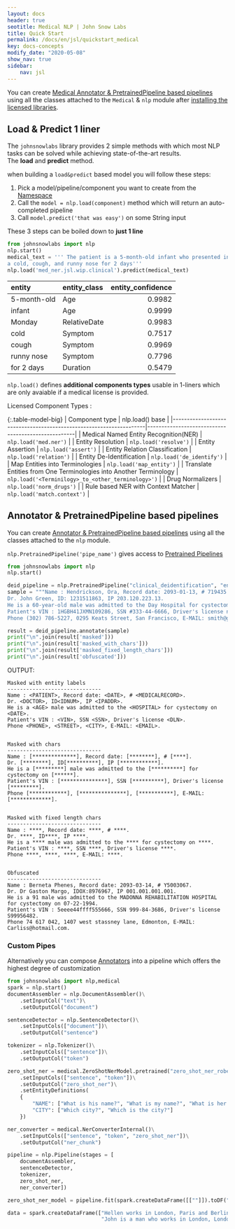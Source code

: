 ```yaml
---
layout: docs
header: true
seotitle: Medical NLP | John Snow Labs
title: Quick Start
permalink: /docs/en/jsl/quickstart_medical
key: docs-concepts
modify_date: "2020-05-08"
show_nav: true
sidebar:
    nav: jsl
---
```


<div class="main-docs" markdown="1"><div class="h3-box" markdown="1">

You can create [Medical Annotator & PretrainedPipeline based pipelines](https://nlp.johnsnowlabs.com/docs/en/jsl/concepts) using all the classes 
attached to the `Medical` & `nlp` module after [installing the licensed libraries](/docs/en/jsl/install_licensed_quick).

## Load & Predict 1 liner

The `johnsnowlabs` library provides 2 simple methods with which most NLP tasks can be solved while achieving state-of-the-art
results.   
The **load** and **predict** method.

when building a `load&predict` based model you will follow these steps:

1. Pick a model/pipeline/component you want to create from the [Namespace](/docs/en/jsl/namespace)
2. Call the `model = nlp.load(component)` method which will return an auto-completed pipeline 
3. Call `model.predict('that was easy')` on some String input

These 3 steps can be boiled down to **just 1 line**

```python
from johnsnowlabs import nlp
nlp.start()
medical_text = ''' The patient is a 5-month-old infant who presented initially on Monday with
a cold, cough, and runny nose for 2 days'''
nlp.load('med_ner.jsl.wip.clinical').predict(medical_text)

```

| entity      | entity_class | entity_confidence |
|:------------|:-------------|------------------:|
| 5-month-old | Age          |            0.9982 |
| infant      | Age          |            0.9999 |
| Monday      | RelativeDate |            0.9983 |
| cold        | Symptom      |            0.7517 |
| cough       | Symptom      |            0.9969 |
| runny nose  | Symptom      |            0.7796 |
| for 2 days  | Duration     |            0.5479 |



</div><div class="h3-box" markdown="1">


`nlp.load()` defines **additional components types** usable in 1-liners which are only avaiable if a medical license is provided.     

</div><div class="h3-box" markdown="1">

Licensed Component Types :

{:.table-model-big}
| Component type                                                     | nlp.load() base                                    |
|--------------------------------------------------------------------|----------------------------------------------------|
| Medical Named Entity Recognition(NER)                              | `nlp.load('med.ner')`                              |
| Entity Resolution                                                  | `nlp.load('resolve')`                              |
| Entity Assertion                                                   | `nlp.load('assert')`                               |
| Entity Relation Classification                                     | `nlp.load('relation')`                             |
| Entity De-Identification                                           | `nlp.load('de_identify')`                          |
| Map Entities into Terminologies                                    | `nlp.load('map_entity')`                           |
| Translate Entities from One Terminologies into Another Terminology | `nlp.load('<Terminilogy>_to_<other_terminology>')` |
| Drug Normalizers                                                   | `nlp.load('norm_drugs')`                           |
| Rule based NER with Context Matcher                                | `nlp.load('match.context')`                        |

</div><div class="h3-box" markdown="1">

## Annotator & PretrainedPipeline based pipelines
You can create [Annotator & PretrainedPipeline based pipelines](https://nlp.johnsnowlabs.com/docs/en/jsl/concepts) using all the classes 
attached to the `nlp` module.


`nlp.PretrainedPipeline('pipe_name')` gives access to [Pretrained Pipelines](https://nlp.johnsnowlabs.com/models?type=pipeline)

```python
from johnsnowlabs import nlp
nlp.start()

deid_pipeline = nlp.PretrainedPipeline("clinical_deidentification", "en", "clinical/models")
sample = """Name : Hendrickson, Ora, Record date: 2093-01-13, # 719435.
Dr. John Green, ID: 1231511863, IP 203.120.223.13.
He is a 60-year-old male was admitted to the Day Hospital for cystectomy on 01/13/93.
Patient's VIN : 1HGBH41JXMN109286, SSN #333-44-6666, Driver's license no:A334455B.
Phone (302) 786-5227, 0295 Keats Street, San Francisco, E-MAIL: smith@gmail.com."""

result = deid_pipeline.annotate(sample)
print("\n".join(result['masked']))
print("\n".join(result['masked_with_chars']))
print("\n".join(result['masked_fixed_length_chars']))
print("\n".join(result['obfuscated']))

```
OUTPUT:
```shell
Masked with entity labels
------------------------------
Name : <PATIENT>, Record date: <DATE>, # <MEDICALRECORD>.
Dr. <DOCTOR>, ID<IDNUM>, IP <IPADDR>.
He is a <AGE> male was admitted to the <HOSPITAL> for cystectomy on <DATE>.
Patient's VIN : <VIN>, SSN <SSN>, Driver's license <DLN>.
Phone <PHONE>, <STREET>, <CITY>, E-MAIL: <EMAIL>.


Masked with chars
------------------------------
Name : [**************], Record date: [********], # [****].
Dr. [********], ID[**********], IP [************].
He is a [*********] male was admitted to the [**********] for cystectomy on [******].
Patient's VIN : [***************], SSN [**********], Driver's license [*********].
Phone [************], [***************], [***********], E-MAIL: [*************].


Masked with fixed length chars
------------------------------
Name : ****, Record date: ****, # ****.
Dr. ****, ID****, IP ****.
He is a **** male was admitted to the **** for cystectomy on ****.
Patient's VIN : ****, SSN ****, Driver's license ****.
Phone ****, ****, ****, E-MAIL: ****.


Obfuscated
------------------------------
Name : Berneta Phenes, Record date: 2093-03-14, # Y5003067.
Dr. Dr Gaston Margo, IDOX:8976967, IP 001.001.001.001.
He is a 91 male was admitted to the MADONNA REHABILITATION HOSPITAL for cystectomy on 07-22-1994.
Patient's VIN : 5eeee44ffff555666, SSN 999-84-3686, Driver's license S99956482.
Phone 74 617 042, 1407 west stassney lane, Edmonton, E-MAIL: Carliss@hotmail.com.

```

</div><div class="h3-box" markdown="1">

### Custom Pipes
Alternatively you can compose [Annotators](https://nlp.johnsnowlabs.com/docs/en/annotators) into a pipeline which offers the highest degree of customization 
```python
from johnsnowlabs import nlp,medical
spark = nlp.start()
documentAssembler = nlp.DocumentAssembler()\
    .setInputCol("text")\
    .setOutputCol("document")

sentenceDetector = nlp.SentenceDetector()\
    .setInputCols(["document"])\
    .setOutputCol("sentence")

tokenizer = nlp.Tokenizer()\
    .setInputCols(["sentence"])\
    .setOutputCol("token")

zero_shot_ner = medical.ZeroShotNerModel.pretrained("zero_shot_ner_roberta", "en", "clincial/models")\
    .setInputCols(["sentence", "token"])\
    .setOutputCol("zero_shot_ner")\
    .setEntityDefinitions(
    {
        "NAME": ["What is his name?", "What is my name?", "What is her name?"],
        "CITY": ["Which city?", "Which is the city?"]
    })

ner_converter = medical.NerConverterInternal()\
    .setInputCols(["sentence", "token", "zero_shot_ner"])\
    .setOutputCol("ner_chunk")

pipeline = nlp.Pipeline(stages = [
    documentAssembler,
    sentenceDetector,
    tokenizer,
    zero_shot_ner,
    ner_converter])

zero_shot_ner_model = pipeline.fit(spark.createDataFrame([[""]]).toDF("text"))

data = spark.createDataFrame(["Hellen works in London, Paris and Berlin. My name is Clara, I live in New York and Hellen lives in Paris.",
                              "John is a man who works in London, London and London."], nlp.StringType()).toDF("text")

```



[//]: # (</div><div class="h3-box" markdown="1">)



[//]: # ()
[//]: # ()
[//]: # (## Specify language for an action)

[//]: # ()
[//]: # ()
[//]: # (### Print all supported languages)

[//]: # ()
[//]: # ()
[//]: # (Any of these are partial NLU references which can be prefixed to a request to specify a language)

[//]: # ()
[//]: # ()
[//]: # (```python)

[//]: # ()
[//]: # (nlp.languages&#40;&#41;)

[//]: # ()
[//]: # (```)

[//]: # ()
[//]: # ()
[//]: # (</div><div class="h3-box" markdown="1">)

[//]: # ()
[//]: # ()
[//]: # (### Print every component for one specific language)

[//]: # ()
[//]: # ()
[//]: # (These are complete NLU references and can be passed to the nlp.load&#40;&#41; method right away)

[//]: # ()
[//]: # ()
[//]: # (```python)

[//]: # ()
[//]: # (# Print every German NLU component)

[//]: # ()
[//]: # (nlp.print_components&#40;lang='de'&#41;)

[//]: # ()
[//]: # (```)

[//]: # ()
[//]: # ()
[//]: # (</div><div class="h3-box" markdown="1">)

[//]: # ()
[//]: # ()
[//]: # (### Print every model for an action)

[//]: # ()
[//]: # ()
[//]: # (These are complete NLU references and can be passed to the nlp.load&#40;&#41; method right away)

[//]: # ()
[//]: # ()
[//]: # (```python)

[//]: # ()
[//]: # (# Print every lemmatizer for every language)

[//]: # ()
[//]: # (nlp.print_components&#40;action='lemma'&#41;)

[//]: # ()
[//]: # (```)

[//]: # ()
[//]: # ()
[//]: # (</div><div class="h3-box" markdown="1">)

[//]: # ()
[//]: # ()
[//]: # (### Print every model kind for an action and a language)

[//]: # ()
[//]: # ()
[//]: # (These are complete NLU references and can be passed to the nlp.load&#40;&#41; method right away)

[//]: # ()
[//]: # ()
[//]: # (```python)

[//]: # ()
[//]: # (# Print all english classifiers)

[//]: # ()
[//]: # (nlp.print_components&#40;lang='en', action='classify'&#41;)

[//]: # ()
[//]: # (```)

[//]: # ()
[//]: # ()
[//]: # (</div><div class="h3-box" markdown="1">)

[//]: # ()
[//]: # ()
[//]: # (### Print the entire NLU spellbook offering)

[//]: # ()
[//]: # ()
[//]: # (These are complete NLU references and can be passed to the nlp.load&#40;&#41; method right away)

[//]: # ()
[//]: # ()
[//]: # (```python)

[//]: # ()
[//]: # (nlp.print_components&#40;&#41;)

[//]: # ()
[//]: # (```)

</div></div>